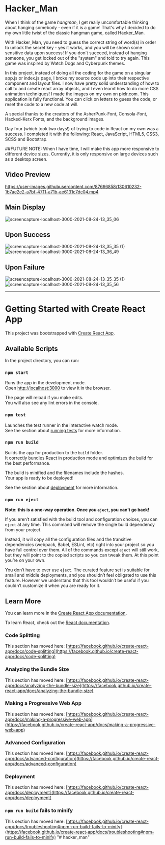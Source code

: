 
# Hacker_Man
When I think of the game _hangman_, I get really uncomfortable thinking about hanging somebody - even if it is a game! That's why I decided to do my own little twist of the classic hangman game, called Hacker_Man.

With Hacker_Man, you need to guess the correct string of word(s) in order to unlock the secret key - yes it works, and you will be shown some sensitive data upon success! If you don't succeed, instead of hanging someone, you get locked out of the "system" and told to try again. This game was inspired by Watch Dogs and Cyberpunk themes.

In this project, instead of doing all the coding for the game on a singular app.js or index.js page, I broke my source code up into their respective component and layout files. I now have pretty solid understanding of how to call to and create react array objects, and I even learnt how to do more CSS animation techniques! I made the images on my own on pixlr.com. This application is fully functional. You can click on letters to guess the code, or reset the code to a new code at will.

A special thanks to the creators of the AsherPunk-Font, Consola-Font, Hacked-Kerx Fonts, and the background images.

Day four (which took two days!) of trying to code in React on my own was a success. I completed it with the following: React, JavaScript, HTML5, CSS3, SCSS and Bootstrap.

##FUTURE NOTE:
When I have time, I will make this app more responsive to different device sizes. Currently, it is only responsive on large devices such as a desktop screen.

## Video Preview
https://user-images.githubusercontent.com/87696858/130610232-1b7ae2e2-a7bf-4711-a71b-ae6131c7de04.mp4

## Main Display
![screencapture-localhost-3000-2021-08-24-13_35_06](https://user-images.githubusercontent.com/87696858/130610494-9f23ed16-9442-4cd8-856b-39d637888b5c.png)

## Upon Success
![screencapture-localhost-3000-2021-08-24-13_35_35 (1)](https://user-images.githubusercontent.com/87696858/130610361-6b1ceee4-4368-448d-ace1-3ab41215f412.png)
![screencapture-localhost-3000-2021-08-24-13_36_49](https://user-images.githubusercontent.com/87696858/130610331-78e0b64c-76ac-4306-b306-d9582b3e9496.png)

## Upon Failure
![screencapture-localhost-3000-2021-08-24-13_35_35 (1)](https://user-images.githubusercontent.com/87696858/130610361-6b1ceee4-4368-448d-ace1-3ab41215f412.png)
![screencapture-localhost-3000-2021-08-24-13_35_56](https://user-images.githubusercontent.com/87696858/130610318-15798604-3efc-4cea-ab02-86d5307585d4.png)

______________________________________________________________________________________________________________________________________________________________________
# Getting Started with Create React App

This project was bootstrapped with [Create React App](https://github.com/facebook/create-react-app).

## Available Scripts

In the project directory, you can run:

### `npm start`

Runs the app in the development mode.\
Open [http://localhost:3000](http://localhost:3000) to view it in the browser.

The page will reload if you make edits.\
You will also see any lint errors in the console.

### `npm test`

Launches the test runner in the interactive watch mode.\
See the section about [running tests](https://facebook.github.io/create-react-app/docs/running-tests) for more information.

### `npm run build`

Builds the app for production to the `build` folder.\
It correctly bundles React in production mode and optimizes the build for the best performance.

The build is minified and the filenames include the hashes.\
Your app is ready to be deployed!

See the section about [deployment](https://facebook.github.io/create-react-app/docs/deployment) for more information.

### `npm run eject`

**Note: this is a one-way operation. Once you `eject`, you can’t go back!**

If you aren’t satisfied with the build tool and configuration choices, you can `eject` at any time. This command will remove the single build dependency from your project.

Instead, it will copy all the configuration files and the transitive dependencies (webpack, Babel, ESLint, etc) right into your project so you have full control over them. All of the commands except `eject` will still work, but they will point to the copied scripts so you can tweak them. At this point you’re on your own.

You don’t have to ever use `eject`. The curated feature set is suitable for small and middle deployments, and you shouldn’t feel obligated to use this feature. However we understand that this tool wouldn’t be useful if you couldn’t customize it when you are ready for it.

## Learn More

You can learn more in the [Create React App documentation](https://facebook.github.io/create-react-app/docs/getting-started).

To learn React, check out the [React documentation](https://reactjs.org/).

### Code Splitting

This section has moved here: [https://facebook.github.io/create-react-app/docs/code-splitting](https://facebook.github.io/create-react-app/docs/code-splitting)

### Analyzing the Bundle Size

This section has moved here: [https://facebook.github.io/create-react-app/docs/analyzing-the-bundle-size](https://facebook.github.io/create-react-app/docs/analyzing-the-bundle-size)

### Making a Progressive Web App

This section has moved here: [https://facebook.github.io/create-react-app/docs/making-a-progressive-web-app](https://facebook.github.io/create-react-app/docs/making-a-progressive-web-app)

### Advanced Configuration

This section has moved here: [https://facebook.github.io/create-react-app/docs/advanced-configuration](https://facebook.github.io/create-react-app/docs/advanced-configuration)

### Deployment

This section has moved here: [https://facebook.github.io/create-react-app/docs/deployment](https://facebook.github.io/create-react-app/docs/deployment)

### `npm run build` fails to minify

This section has moved here: [https://facebook.github.io/create-react-app/docs/troubleshooting#npm-run-build-fails-to-minify](https://facebook.github.io/create-react-app/docs/troubleshooting#npm-run-build-fails-to-minify)
"# hacker_man" 
